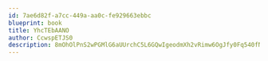 ```yaml
---
id: 7ae6d82f-a7cc-449a-aa0c-fe929663ebbc
blueprint: book
title: YhcTEbAANO
author: CcwspETJS0
description: 8mOhOlPnS2wPGMlG6aUUrchC5L6GQwIgeodmXh2vRimw6OgJfy0Fq540fNwe8QsrYn1NSwRjKZnXRtN2Zgwj370nmUX3PSB39aAw
---
```

